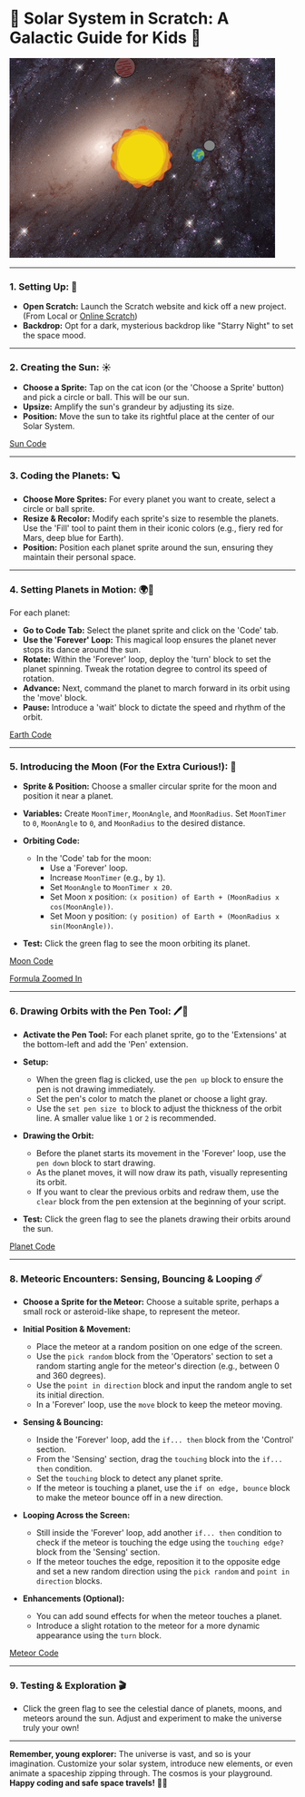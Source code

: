 
# 🌌 **Solar System in Scratch: A Galactic Guide for Kids** 🌌

![demo](https://github.com/t2o2/scratch-solar/blob/942739025757cb0001366848ad1a9f5f03ab9ce8/solar.gif?raw=true)

----------

### **1. Setting Up: 🌠**

-   **Open Scratch:** Launch the Scratch website and kick off a new project. (From Local or [Online Scratch](https://scratch.mit.edu/))
-   **Backdrop:** Opt for a dark, mysterious backdrop like "Starry Night" to set the space mood.

----------

### **2. Creating the Sun: ☀️**

-   **Choose a Sprite:** Tap on the cat icon (or the 'Choose a Sprite' button) and pick a circle or ball. This will be our sun.
-   **Upsize:** Amplify the sun's grandeur by adjusting its size.
-   **Position:** Move the sun to take its rightful place at the center of our Solar System.

[Sun Code](https://github.com/t2o2/scratch-solar/blob/main/imgs/sun.png?raw=true)

----------

### **3. Coding the Planets: 🪐**

-   **Choose More Sprites:** For every planet you want to create, select a circle or ball sprite.
-   **Resize & Recolor:** Modify each sprite's size to resemble the planets. Use the 'Fill' tool to paint them in their iconic colors (e.g., fiery red for Mars, deep blue for Earth).
-   **Position:** Position each planet sprite around the sun, ensuring they maintain their personal space.

----------

### **4. Setting Planets in Motion: 🌍🔄**

For each planet:

-   **Go to Code Tab:** Select the planet sprite and click on the 'Code' tab.
-   **Use the 'Forever' Loop:** This magical loop ensures the planet never stops its dance around the sun.
-   **Rotate:** Within the 'Forever' loop, deploy the 'turn' block to set the planet spinning. Tweak the rotation degree to control its speed of rotation.
-   **Advance:** Next, command the planet to march forward in its orbit using the 'move' block.
-   **Pause:** Introduce a 'wait' block to dictate the speed and rhythm of the orbit.

[Earth Code](https://github.com/t2o2/scratch-solar/blob/main/imgs/earth.png?raw=true)

----------


### **5. Introducing the Moon (For the Extra Curious!): 🌙**

-   **Sprite & Position:** Choose a smaller circular sprite for the moon and position it near a planet.
    
-   **Variables:** Create `MoonTimer`, `MoonAngle`, and `MoonRadius`. Set `MoonTimer` to `0`, `MoonAngle` to `0`, and `MoonRadius` to the desired distance.
    
-   **Orbiting Code:**
    
    -   In the 'Code' tab for the moon:
        -   Use a 'Forever' loop.
        -   Increase `MoonTimer` (e.g., by `1`).
        -   Set `MoonAngle` to `MoonTimer x 20`.
        -   Set Moon x position: `(x position) of Earth + (MoonRadius x cos(MoonAngle))`.
        -   Set Moon y position: `(y position) of Earth + (MoonRadius x sin(MoonAngle))`.
-   **Test:** Click the green flag to see the moon orbiting its planet.

[Moon Code](https://github.com/t2o2/scratch-solar/blob/main/imgs/moon.png?raw=true)

[Formula Zoomed In](https://github.com/t2o2/scratch-solar/blob/main/imgs/algo_zoom.png?raw=true)

----------


### **6. Drawing Orbits with the Pen Tool: 🖊️🌌**

-   **Activate the Pen Tool:** For each planet sprite, go to the 'Extensions' at the bottom-left and add the 'Pen' extension.
    
-   **Setup:**
    
    -   When the green flag is clicked, use the `pen up` block to ensure the pen is not drawing immediately.
    -   Set the pen's color to match the planet or choose a light gray.
    -   Use the `set pen size to` block to adjust the thickness of the orbit line. A smaller value like `1` or `2` is recommended.
-   **Drawing the Orbit:**
    
    -   Before the planet starts its movement in the 'Forever' loop, use the `pen down` block to start drawing.
    -   As the planet moves, it will now draw its path, visually representing its orbit.
    -   If you want to clear the previous orbits and redraw them, use the `clear` block from the pen extension at the beginning of your script.
-   **Test:** Click the green flag to see the planets drawing their orbits around the sun.

[Planet Code](https://github.com/t2o2/scratch-solar/blob/main/imgs/planet.png?raw=true)

----------


### **8. Meteoric Encounters: Sensing, Bouncing & Looping ☄️**

-   **Choose a Sprite for the Meteor:** Choose a suitable sprite, perhaps a small rock or asteroid-like shape, to represent the meteor.
    
-   **Initial Position & Movement:**
    
    -   Place the meteor at a random position on one edge of the screen.
    -   Use the `pick random` block from the 'Operators' section to set a random starting angle for the meteor's direction (e.g., between 0 and 360 degrees).
    -   Use the `point in direction` block and input the random angle to set its initial direction.
    -   In a 'Forever' loop, use the `move` block to keep the meteor moving.
-   **Sensing & Bouncing:**
    
    -   Inside the 'Forever' loop, add the `if... then` block from the 'Control' section.
    -   From the 'Sensing' section, drag the `touching` block into the `if... then` condition.
    -   Set the `touching` block to detect any planet sprite.
    -   If the meteor is touching a planet, use the `if on edge, bounce` block to make the meteor bounce off in a new direction.
-   **Looping Across the Screen:**
    
    -   Still inside the 'Forever' loop, add another `if... then` condition to check if the meteor is touching the edge using the `touching edge?` block from the 'Sensing' section.
    -   If the meteor touches the edge, reposition it to the opposite edge and set a new random direction using the `pick random` and `point in direction` blocks.
-   **Enhancements (Optional):**
    
    -   You can add sound effects for when the meteor touches a planet.
    -   Introduce a slight rotation to the meteor for a more dynamic appearance using the `turn` block.

[Meteor Code](https://github.com/t2o2/scratch-solar/blob/main/imgs/meteor.png?raw=true)

----------

### 9. **Testing & Exploration** 🎬

-   Click the green flag to see the celestial dance of planets, moons, and meteors around the sun. Adjust and experiment to make the universe truly your own!

----------

**Remember, young explorer:** The universe is vast, and so is your imagination. Customize your solar system, introduce new elements, or even animate a spaceship zipping through. The cosmos is your playground. **Happy coding and safe space travels!** 🌟🚀
